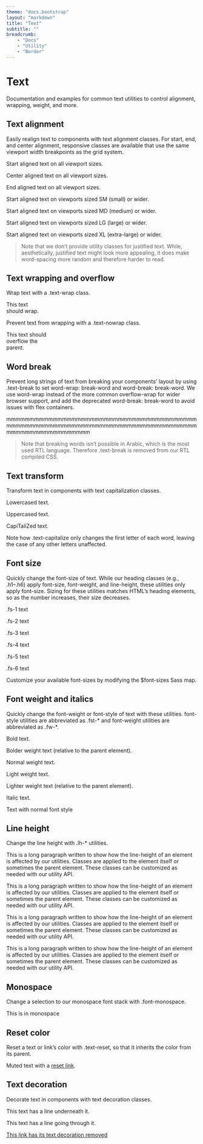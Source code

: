 ```yaml
---
theme: "docs.bootstrap"
layout: "markdown"
title: "Text"
subtitle: ""
breadcrumb:
    - "Docs"
    - "Utility"
    - "Border"
---
```


# Text
Documentation and examples for common text utilities to control alignment, wrapping, weight, and more.


## Text alignment
Easily realign text to components with text alignment classes. For start, end, and center alignment, responsive classes are available that use the same viewport width breakpoints as the grid system.


<p class="text-start">Start aligned text on all viewport sizes.</p>
<p class="text-center">Center aligned text on all viewport sizes.</p>
<p class="text-end">End aligned text on all viewport sizes.</p>

<p class="text-sm-start">Start aligned text on viewports sized SM (small) or wider.</p>
<p class="text-md-start">Start aligned text on viewports sized MD (medium) or wider.</p>
<p class="text-lg-start">Start aligned text on viewports sized LG (large) or wider.</p>
<p class="text-xl-start">Start aligned text on viewports sized XL (extra-large) or wider.</p>


> Note that we don’t provide utility classes for justified text. While, aesthetically, justified text might look more appealing, it does make word-spacing more random and therefore harder to read.


## Text wrapping and overflow
Wrap text with a .text-wrap class.

<div class="badge bg-primary text-wrap" style="width: 6rem;">
  This text should wrap.
</div>

Prevent text from wrapping with a .text-nowrap class.

<div class="text-nowrap bd-highlight" style="width: 8rem;">
  This text should overflow the parent.
</div>


## Word break
Prevent long strings of text from breaking your components' layout by using .text-break to set word-wrap: break-word and word-break: break-word. We use word-wrap instead of the more common overflow-wrap for wider browser support, and add the deprecated word-break: break-word to avoid issues with flex containers.


<p class="text-break">mmmmmmmmmmmmmmmmmmmmmmmmmmmmmmmmmmmmmmmmmmmmmmmmmmmmmmmmmmmmmmmmmmmmmmmmmmmmmmmmmmmmmmmmmmmmmmmmmmmm</p>

> Note that breaking words isn’t possible in Arabic, which is the most used RTL language. Therefore .text-break is removed from our RTL compiled CSS.


## Text transform
Transform text in components with text capitalization classes.

<p class="text-lowercase">Lowercased text.</p>
<p class="text-uppercase">Uppercased text.</p>
<p class="text-capitalize">CapiTaliZed text.</p>

Note how .text-capitalize only changes the first letter of each word, leaving the case of any other letters unaffected.


## Font size
Quickly change the font-size of text. While our heading classes (e.g., .h1–.h6) apply font-size, font-weight, and line-height, these utilities only apply font-size. Sizing for these utilities matches HTML’s heading elements, so as the number increases, their size decreases.


<p class="fs-1">.fs-1 text</p>
<p class="fs-2">.fs-2 text</p>
<p class="fs-3">.fs-3 text</p>
<p class="fs-4">.fs-4 text</p>
<p class="fs-5">.fs-5 text</p>
<p class="fs-6">.fs-6 text</p>


Customize your available font-sizes by modifying the $font-sizes Sass map.



## Font weight and italics
Quickly change the font-weight or font-style of text with these utilities. font-style utilities are abbreviated as .fst-* and font-weight utilities are abbreviated as .fw-*.

<p class="fw-bold">Bold text.</p>
<p class="fw-bolder">Bolder weight text (relative to the parent element).</p>
<p class="fw-normal">Normal weight text.</p>
<p class="fw-light">Light weight text.</p>
<p class="fw-lighter">Lighter weight text (relative to the parent element).</p>
<p class="fst-italic">Italic text.</p>
<p class="fst-normal">Text with normal font style</p>


## Line height
Change the line height with .lh-* utilities.

<p class="lh-1">This is a long paragraph written to show how the line-height of an element is affected by our utilities. Classes are applied to the element itself or sometimes the parent element. These classes can be customized as needed with our utility API.</p>
<p class="lh-sm">This is a long paragraph written to show how the line-height of an element is affected by our utilities. Classes are applied to the element itself or sometimes the parent element. These classes can be customized as needed with our utility API.</p>
<p class="lh-base">This is a long paragraph written to show how the line-height of an element is affected by our utilities. Classes are applied to the element itself or sometimes the parent element. These classes can be customized as needed with our utility API.</p>
<p class="lh-lg">This is a long paragraph written to show how the line-height of an element is affected by our utilities. Classes are applied to the element itself or sometimes the parent element. These classes can be customized as needed with our utility API.</p>


## Monospace
Change a selection to our monospace font stack with .font-monospace.

<p class="font-monospace">This is in monospace</p>


## Reset color
Reset a text or link’s color with .text-reset, so that it inherits the color from its parent.

<p class="text-muted">
  Muted text with a <a href="#" class="text-reset">reset link</a>.
</p>


## Text decoration
Decorate text in components with text decoration classes.

<p class="text-decoration-underline">This text has a line underneath it.</p>
<p class="text-decoration-line-through">This text has a line going through it.</p>
<a href="#" class="text-decoration-none">This link has its text decoration removed</a>
























